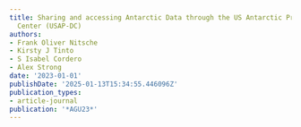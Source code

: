 ```yaml
---
title: Sharing and accessing Antarctic Data through the US Antarctic Program Data
  Center (USAP-DC)
authors:
- Frank Oliver Nitsche
- Kirsty J Tinto
- S Isabel Cordero
- Alex Strong
date: '2023-01-01'
publishDate: '2025-01-13T15:34:55.446096Z'
publication_types:
- article-journal
publication: '*AGU23*'
---
```


